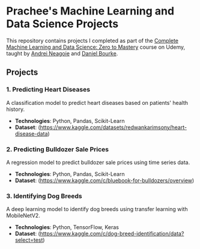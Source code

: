 # Prachee's Machine Learning and Data Science Projects

This repository contains projects I completed as part of the [Complete Machine Learning and Data Science: Zero to Mastery](https://www.udemy.com/course/complete-machine-learning-and-data-science-zero-to-mastery/) course on Udemy, taught by [Andrei Neagoie](https://www.linkedin.com/in/andrei-neagoie/) and [Daniel Bourke](https://www.linkedin.com/in/mrdbourke/).

## Projects

### 1. Predicting Heart Diseases
A classification model to predict heart diseases based on patients' health history.
- **Technologies**: Python, Pandas, Scikit-Learn
- **Dataset**: (https://www.kaggle.com/datasets/redwankarimsony/heart-disease-data)

### 2. Predicting Bulldozer Sale Prices
A regression model to predict bulldozer sale prices using time series data.
- **Technologies**: Python, Pandas, Scikit-Learn
- **Dataset**: (https://www.kaggle.com/c/bluebook-for-bulldozers/overview)

### 3. Identifying Dog Breeds
A deep learning model to identify dog breeds using transfer learning with MobileNetV2.
- **Technologies**: Python, TensorFlow, Keras
- **Dataset**: (https://www.kaggle.com/c/dog-breed-identification/data?select=test)
